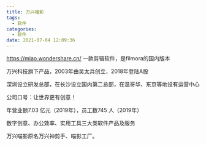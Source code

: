 ```yaml
---
title: 万兴喵影
tags:
  - 软件
categories:
  - 软件
date: 2021-07-04 12:09:36
---
```


https://miao.wondershare.cn/ 一款剪辑软件，是filmora的国内版本

万兴科技旗下产品，2003年由吴太兵创立，2018年登陆A股

深圳设立研发总部，在长沙设立国内第二总部，在温哥华、东京等地设有运营中心

公司口号：让世界更有创意！

年营业额7.03 亿元（2019年），员工数745 人（2019年）

数字创意、办公效率、实用工具三大类软件产品及服务

万兴喵影原名万兴神剪手、喵影工厂。
